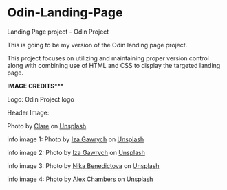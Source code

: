 # Odin-Landing-Page
Landing Page project - Odin Project

This is going to be my version of the Odin landing page project.

This project focuses on utilizing and maintaining proper version control along with combining use of HTML and CSS to display the targeted landing page.


**********IMAGE CREDITS*************

Logo: Odin Project logo

Header Image:

Photo by <a href="https://unsplash.com/@clareklimb?utm_content=creditCopyText&utm_medium=referral&utm_source=unsplash">Clare</a> on <a href="https://unsplash.com/photos/a-group-of-people-standing-on-top-of-a-lush-green-hillside-74sL4t_LGP0?utm_content=creditCopyText&utm_medium=referral&utm_source=unsplash">Unsplash</a>
  

info image 1:
Photo by <a href="https://unsplash.com/@ilmatar?utm_content=creditCopyText&utm_medium=referral&utm_source=unsplash">Iza Gawrych</a> on <a href="https://unsplash.com/photos/a-close-up-of-a-key-chain-tIXpabtgHz4?utm_content=creditCopyText&utm_medium=referral&utm_source=unsplash">Unsplash</a>
  
info image 2:
Photo by <a href="https://unsplash.com/@ilmatar?utm_content=creditCopyText&utm_medium=referral&utm_source=unsplash">Iza Gawrych</a> on <a href="https://unsplash.com/photos/a-guitar-and-a-keyboard-1QZvI2u7-Z8?utm_content=creditCopyText&utm_medium=referral&utm_source=unsplash">Unsplash</a>
  
info image 3:
Photo by <a href="https://unsplash.com/@nika_benedictova?utm_content=creditCopyText&utm_medium=referral&utm_source=unsplash">Nika Benedictova</a> on <a href="https://unsplash.com/photos/a-rope-that-is-on-top-of-a-piece-of-wood-VBawWzl_QL8?utm_content=creditCopyText&utm_medium=referral&utm_source=unsplash">Unsplash</a>
  
info image 4:
Photo by <a href="https://unsplash.com/@alexchambers?utm_content=creditCopyText&utm_medium=referral&utm_source=unsplash">Alex Chambers</a> on <a href="https://unsplash.com/photos/gold-and-silver-colored-pendant-necklace-TxCbfMc854c?utm_content=creditCopyText&utm_medium=referral&utm_source=unsplash">Unsplash</a>
  